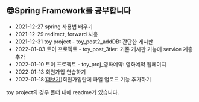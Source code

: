 ## 😎Spring Framework를 공부합니다
- 2021-12-27 spring 사용법 배우기
- 2021-12-29 redirect, forward 사용
- 2021-12-31 toy project - toy_post2_addDB: 간단한 게시판
- 2022-01-03 토이 프로젝트 - toy_post_3tier: 기존 게시판 기능에 service 계층 추가
- 2022-01-10 토이 프로젝트 - toy_proj_영화예약: 영화예약 웹페이지
- 2022-01-13 회원가입 연습하기
- 2022-01-18([더보기])회원가입란에 파일 업로드 기능 추가하기

toy project의 경우 폴더 내에 readme가 있습니다.

[더보기]: https://github.com/pengnim/studySpring/tree/main/%ED%9A%8C%EC%9B%90%EA%B4%80%EB%A6%AC(%EC%9D%B4%EB%AF%B8%EC%A7%80%EC%97%85%EB%A1%9C%EB%93%9C)
